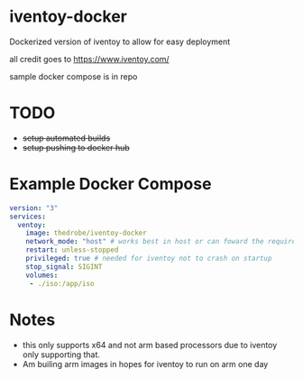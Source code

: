 #  iventoy-docker
Dockerized version of iventoy to allow for easy deployment 

all credit goes to https://www.iventoy.com/

sample docker compose is in repo

# TODO
- <s>setup automated builds</s>
- <s>setup pushing to docker hub</s>

# Example Docker Compose
```yml
version: "3"
services:
  ventoy: 
    image: thedrobe/iventoy-docker
    network_mode: "host" # works best in host or can foward the required ports 
    restart: unless-stopped
    privileged: true # needed for iventoy not to crash on startup
    stop_signal: SIGINT
    volumes:
     - ./iso:/app/iso
```

# Notes 
- this only supports x64 and not arm based processors due to iventoy only supporting that. 
- Am builing arm images in hopes for iventoy to run on arm one day